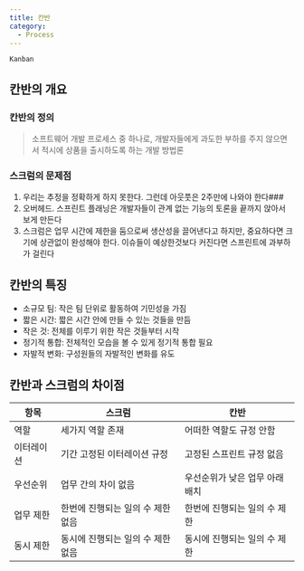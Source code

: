 ```yaml
---
title: 칸반
category:
  - Process
---
```


`Kanban`

## 칸반의 개요
### 칸반의 정의
> 소프트웨어 개발 프로세스 중 하나로, 개발자들에게 과도한 부하를 주지 않으면서 적시에 상품을 출시하도록 하는 개발 방법론

### 스크럼의 문제점
1. 우리는 추정을 정확하게 하지 못한다. 그런데 아웃풋은 2주만에 나와야 한다###
1. 오버헤드. 스프린트 플래닝은 개발자들이 관계 없는 기능의 토론을 끝까지 앉아서 보게 만든다
1. 스크럼은 업무 시간에 제한을 둠으로써 생산성을 끌어낸다고 하지만, 중요하다면 크기에 상관없이 완성해야 한다. 이슈들이 예상한것보다 커진다면 스프린트에 과부하가 걸린다


## 칸반의 특징
* 소규모 팀: 작은 팀 단위로 활동하여 기민성을 가짐
* 짧은 시간: 짧은 시간 안에 만들 수 있는 것들을 만듬
* 작은 것: 전체를 이루기 위한 작은 것들부터 시작
* 정기적 통합: 전체적인 모습을 볼 수 있게 정기적 통합 필요
* 자발적 변화: 구성원들의 자발적인 변화를 유도

## 칸반과 스크럼의 차이점

|항목|스크럼|칸반|
|---|----|---|
|역할|세가지 역할 존재|어떠한 역할도 규정 안함|
|이터레이션|기간 고정된 이터레이션 규정|고정된 스프린트 규정 없음|
|우선순위|업무 간의 차이 없음|우선순위가 낮은 업무 아래 배치|
|업무 제한|한번에 진행되는 일의 수 제한 없음|한번에 진행되는 일의 수 제한|
|동시 제한|동시에 진행되는 일의 수 제한 없음|동시에 진행되는 일의 수 제한|
